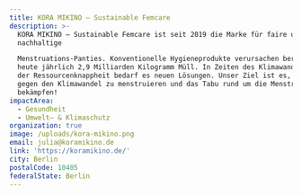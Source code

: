 ```yaml
---
title: KORA MIKINO – Sustainable Femcare
description: >-
  KORA MIKINO – Sustainable Femcare ist seit 2019 die Marke für faire und
  nachhaltige

  Menstruations-Panties. Konventionelle Hygieneprodukte verursachen bereits
  heute jährlich 2,9 Milliarden Kilogramm Müll. In Zeiten des Klimawandels und
  der Ressourcenknappheit bedarf es neuen Lösungen. Unser Ziel ist es, gemeinsam
  gegen den Klimawandel zu menstruieren und das Tabu rund um die Menstruation zu
  bekämpfen!
impactArea:
  - Gesundheit
  - Umwelt– & Klimaschutz
organization: true
image: /uploads/kora-mikino.png
email: julia@koramikino.de
link: 'https://koramikino.de/'
city: Berlin
postalCode: 10405
federalState: Berlin
---
```


